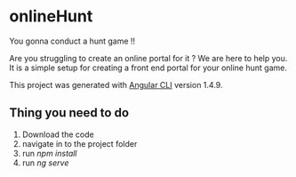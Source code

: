 # onlineHunt
You gonna conduct a hunt game !!

Are you struggling to create an online portal for it ?
We are here to help you. It is a simple setup for creating a front end portal for your online hunt game.

This project was generated with [Angular CLI](https://github.com/angular/angular-cli) version 1.4.9.

## Thing you need to do

1. Download the code
2. navigate in to the project folder
3. run _npm install_ 
4. run _ng serve_